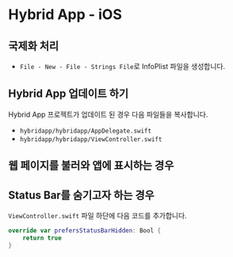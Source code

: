 # Hybrid App - iOS

## 국제화 처리
* `File - New - File - Strings File`로 InfoPlist 파일을 생성합니다.

## Hybrid App 업데이트 하기
Hybrid App 프로젝트가 업데이트 된 경우 다음 파일들을 복사합니다.
* `hybridapp/hybridapp/AppDelegate.swift`
* `hybridapp/hybridapp/ViewController.swift`

## 웹 페이지를 불러와 앱에 표시하는 경우

## Status Bar를 숨기고자 하는 경우
`ViewController.swift` 파일 하단에 다음 코드를 추가합니다.
```swift
override var prefersStatusBarHidden: Bool {
    return true
}
```
